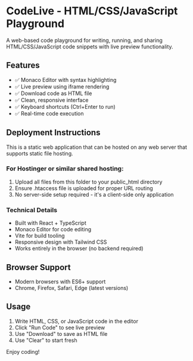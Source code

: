 # CodeLive - HTML/CSS/JavaScript Playground

A web-based code playground for writing, running, and sharing HTML/CSS/JavaScript code snippets with live preview functionality.

## Features

- ✅ Monaco Editor with syntax highlighting
- ✅ Live preview using iframe rendering  
- ✅ Download code as HTML file
- ✅ Clean, responsive interface
- ✅ Keyboard shortcuts (Ctrl+Enter to run)
- ✅ Real-time code execution

## Deployment Instructions

This is a static web application that can be hosted on any web server that supports static file hosting.

### For Hostinger or similar shared hosting:

1. Upload all files from this folder to your public_html directory
2. Ensure .htaccess file is uploaded for proper URL routing
3. No server-side setup required - it's a client-side only application

### Technical Details

- Built with React + TypeScript
- Monaco Editor for code editing
- Vite for build tooling
- Responsive design with Tailwind CSS
- Works entirely in the browser (no backend required)

## Browser Support

- Modern browsers with ES6+ support
- Chrome, Firefox, Safari, Edge (latest versions)

## Usage

1. Write HTML, CSS, or JavaScript code in the editor
2. Click "Run Code" to see live preview
3. Use "Download" to save as HTML file
4. Use "Clear" to start fresh

Enjoy coding!